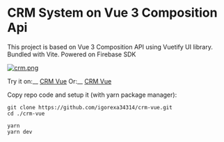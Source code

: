 # CRM System on Vue 3 Composition Api

This project is based on Vue 3 Composition API using Vuetify UI library. Bundled with Vite.
Powered on Firebase SDK

[![crm.png](https://i.postimg.cc/ZKx1K4dc/crm.png)](https://postimg.cc/hfhC2FMz)

Try it on:__
[CRM Vue](crm-vue-f0e4a.web.app "CRM Vue")
Or:__
[CRM Vue](crm-vue-f0e4a.firebaseapp.com "CRM Vue")


Copy repo code and setup it (with yarn package manager):
```
git clone https://github.com/igorexa34314/crm-vue.git
cd ./crm-vue
```
```
yarn
yarn dev
```  
